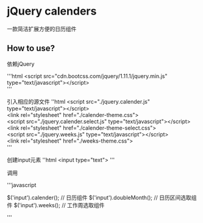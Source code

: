 # jQuery calenders

一款简洁扩展方便的日历组件

## How to use?

依赖jQuery

'''html
    &lt;script src="cdn.bootcss.com/jquery/1.11.1/jquery.min.js" type="text/javascript"&gt;&lt;/script&gt;   
'''

引入相应的源文件
''html
    <!-- 日历组件 -->
    &lt;script src="./jquery.calender.js" type="text/javascript"&gt;&lt;/script&gt;   
    &lt;link rel="stylesheet" href="./calender-theme.css"&gt;   
    <!-- 日历区间选取组件 -->
    &lt;script src="./jquery.calender.select.js" type="text/javascript"&gt;&lt;/script&gt;   
    &lt;link rel="stylesheet" href="./calender-theme-select.css"&gt;   
    <!-- 工作周选取组件 -->
    &lt;script src="./jquery.weeks.js" type="text/javascript"&gt;&lt;/script&gt;   
    &lt;link rel="stylesheet" href="./weeks-theme.css"&gt;   
'''


创建input元素
''html
&lt;input type="text"&gt;
'''

调用

'''javascript

$('input').calender(); // 日历组件
$('input').doubleMonth(); // 日历区间选取组件
$('input').weeks(); // 工作周选取组件

'''